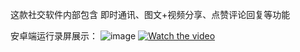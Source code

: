 这款社交软件内部包含 即时通讯、图文+视频分享、点赞评论回复等功能

安卓端运行录屏展示：
![image](https://imaptest.oss-cn-beijing.aliyuncs.com/show/1.jpg)
[![Watch the video](https://imaptest.oss-cn-beijing.aliyuncs.com/show/WechatIMG3.jpg)](https://imaptest.oss-cn-beijing.aliyuncs.com/show/1579336917262884.mp4)
